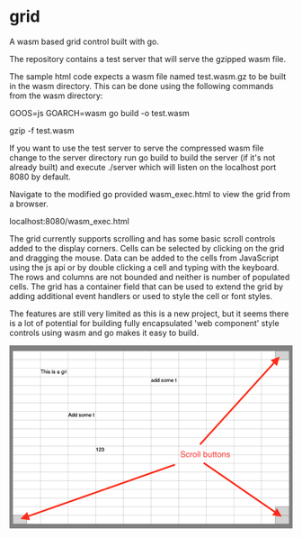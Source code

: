 # grid

A wasm based grid control built with go.

The repository contains a test server that will serve the gzipped wasm file.

The sample html code expects a wasm file named test.wasm.gz to be built in the wasm directory. This can be done using the following commands from the wasm directory:

GOOS=js GOARCH=wasm go build -o test.wasm

gzip -f test.wasm

If you want to use the test server to serve the compressed wasm file change to the server directory run go build to build the server (if it's not already built) and execute ./server which will listen on the localhost port 8080 by default.

Navigate to the modified go provided wasm_exec.html to view the grid from a browser.

localhost:8080/wasm_exec.html

The grid currently supports scrolling and has some basic scroll controls added to the display corners. Cells can be selected by clicking on the grid and dragging the mouse. Data can be added to the cells from JavaScript using the js api or by double clicking a cell and typing with the keyboard. The rows and columns are not bounded and neither is number of populated cells. The grid has a container field that can be used to extend the grid by adding additional event handlers or used to style the cell or font styles.

The features are still very limited as this is a new project, but it seems there is a lot of potential for building fully encapsulated 'web component' style controls using wasm and go makes it easy to build.

![Sample Image](/images/grid.png)
